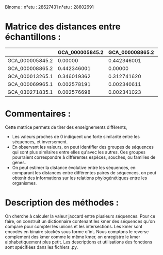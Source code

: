 Bînome :
n°etu : 28627431
n°etu : 28602691

# Matrice des distances entre échantillons :

|                 | GCA_000005845.2 | GCA_000008865.2 | GCA_000013265.1 | GCA_000069965.1 | GCA_030271835.1 |
|-----------------|-----------------|-----------------|-----------------|-----------------|-----------------|
| GCA_000005845.2 | 0.00000         | 0.442346001     | 0.346019362     | 0.002578191     | 0.002576698     |
| GCA_000008865.2 | 0.442346001     | 0.00000         | 0.312741620     | 0.002340611     | 0.002341023     |
| GCA_000013265.1 | 0.346019362     | 0.312741620     | 0.00000         | 0.002457800     | 0.002464379     |
| GCA_000069965.1 | 0.002578191     | 0.002340611     | 0.002457800     | 0.00000         | 0.031276364     |
| GCA_030271835.1 | 0.002576698     | 0.002341023     | 0.002464379     | 0.031276364     | 0.00000         |

# Commentaires :

Cette matrice permets de tirer des enseignements différents,
- Les valeurs proches de 0 indiquent une forte similarité entre les séquences, et inversement.
- En observant les valeurs, on peut identifier des groupes de séquences qui sont plus similaires entre elles qu'avec les autres. Ces groupes pourraient correspondre à différentes espèces, souches, ou familles de gènes.
- On peut estimer la distance évolutive entre les séquences, en comparant les distances entre différentes paires de séquences, on peut obtenir des informations sur les relations phylogénétiques entre les organismes.

# Description des méthodes :

On cherche à calculer la valeur jaccard entre plusieurs séquences. Pour ce faire, on construit un dictionnaire contenant les kmer des séquences qu'on compare pour compter les unions et les intersections.
Les kmer sont encodés en binaire stockés sous forme d'int. Nous comptons le reverse complement des kmer comme le même kmer, on enregistre le kmer alphabetiquement plus petit.
Les descriptions et utilisations des fonctions sont spécifiées dans les fichiers .py.
